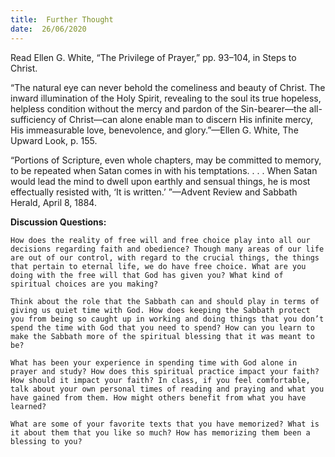 ```yaml
---
title:  Further Thought
date:  26/06/2020
---
```


Read Ellen G. White, “The Privilege of Prayer,” pp. 93–104, in Steps to Christ.

“The natural eye can never behold the comeliness and beauty of Christ. The inward illumination of the Holy Spirit, revealing to the soul its true hopeless, helpless condition without the mercy and pardon of the Sin-bearer—the all-sufficiency of Christ—can alone enable man to discern His infinite mercy, His immeasurable love, benevolence, and glory.”—Ellen G. White, The Upward Look, p. 155.

“Portions of Scripture, even whole chapters, may be committed to memory, to be repeated when Satan comes in with his temptations. . . . When Satan would lead the mind to dwell upon earthly and sensual things, he is most effectually resisted with, ‘It is written.’ ”—Advent Review and Sabbath Herald, April 8, 1884.

**Discussion Questions:**

`How does the reality of free will and free choice play into all our decisions regarding faith and obedience? Though many areas of our life are out of our control, with regard to the crucial things, the things that pertain to eternal life, we do have free choice. What are you doing with the free will that God has given you? What kind of spiritual choices are you making?`

`Think about the role that the Sabbath can and should play in terms of giving us quiet time with God. How does keeping the Sabbath protect you from being so caught up in working and doing things that you don’t spend the time with God that you need to spend? How can you learn to make the Sabbath more of the spiritual blessing that it was meant to be?`

`What has been your experience in spending time with God alone in prayer and study? How does this spiritual practice impact your faith? How should it impact your faith? In class, if you feel comfortable, talk about your own personal times of reading and praying and what you have gained from them. How might others benefit from what you have learned?`

`What are some of your favorite texts that you have memorized? What is it about them that you like so much? How has memorizing them been a blessing to you?`